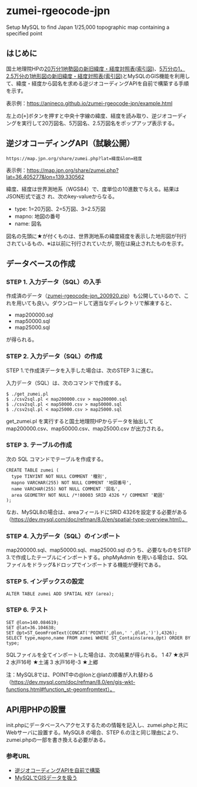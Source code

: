 # zumei-rgeocode-jpn
Setup MySQL to find Japan 1/25,000 topographic map containing a specified point

## はじめに
国土地理院HPの[20万分1地勢図の新旧緯度・経度対照表(索引図)](https://www.gsi.go.jp/MAP/NEWOLDBL/200000/index200000.html)、[5万分の1，2.5万分の1地形図の新旧緯度・経度対照表(索引図)](https://www.gsi.go.jp/MAP/NEWOLDBL/25000-50000/index25000-50000.html)とMySQLのGIS機能を利用して、緯度・経度から図名を求める逆ジオコーディングAPIを自前で構築する手順を示す。

表示例：https://anineco.github.io/zumei-rgeocode-jpn/example.html

左上の[⌖]ボタンを押すと中央十字線の緯度、経度を読み取り、逆ジオコーディングを実行して20万図名、5万図名、2.5万図名をポップアップ表示する。

## 逆ジオコーディングAPI（試験公開）
```
https://map.jpn.org/share/zumei.php?lat=緯度&lon=経度
```
表示例：https://map.jpn.org/share/zumei.php?lat=36.405277&lon=139.330562

緯度、経度は世界測地系（WGS84）で、度単位の10進数で与える。結果はJSON形式で返さ
れ、次のkey-valueからなる。
* type: 1=20万図、2=5万図、3=2.5万図
* mapno: 地図の番号
* name: 図名

図名の先頭に★が付くものは、世界測地系の緯度経度を表示した地形図が刊行されているもの、※は以前に刊行されていたが,
現在は廃止されたものを示す。

## データベースの作成

### STEP 1. 入力データ（SQL）の入手
作成済のデータ（[zumei-rgeocode-jpn_200920.zip](https://map.jpn.org/share/zumei-rgeocode-jpn_200920.zip)）も公開しているので、これを用いても良い。ダウンロードして適当なディレクトリで解凍すると、
* map200000.sql
* map50000.sql
* map25000.sql

が得られる。

### STEP 2. 入力データ（SQL）の作成
STEP 1.で作成済データを入手した場合は、次のSTEP 3.に進む。

入力データ（SQL）は、次のコマンドで作成する。
```
$ ./get_zumei.pl
$ ./csv2sql.pl < map200000.csv > map200000.sql
$ ./csv2sql.pl < map50000.csv > map50000.sql
$ ./csv2sql.pl < map25000.csv > map25000.sql
```
get_zumei.pl を実行すると国土地理院HPからデータを抽出して map200000.csv、map50000.csv、map25000.csv が出力される。

### STEP 3. テーブルの作成

次の SQL コマンドでテーブルを作成する。
```
CREATE TABLE zumei (
  type TINYINT NOT NULL COMMENT '種別',
  mapno VARCHAR(255) NOT NULL COMMENT '地図番号',
  name VARCHAR(255) NOT NULL COMMENT '図名',
  area GEOMETRY NOT NULL /*!80003 SRID 4326 */ COMMENT '範囲'
);
```
なお、MySQL8の場合は、areaフィールドにSRID 4326を設定する必要がある（https://dev.mysql.com/doc/refman/8.0/en/spatial-type-overview.html）。

### STEP 4. 入力データ（SQL）のインポート
map200000.sql、map50000.sql、map25000.sql のうち、必要なものをSTEP 3.で作成したテーブルにインポートする。phpMyAdmin を用いる場合は、SQLファイルをドラッグ&ドロップでインポートする機能が便利である。

### STEP 5. インデックスの設定
```
ALTER TABLE zumei ADD SPATIAL KEY (area);
```

### STEP 6. テスト
```
SET @lon=140.084619;
SET @lat=36.104638;
SET @pt=ST_GeomFromText(CONCAT('POINT(',@lon,' ',@lat,')'),4326);
SELECT type,mapno,name FROM zumei WHERE ST_Contains(area,@pt) ORDER BY type;
```
SQLファイルを全てインポートした場合は、次の結果が得られる。
1 47          ★水戸
2 水戸16号    ★土浦
3 水戸16号-3  ★上郷

注：MySQL8では、POINT中の@lonと@latの順番が入れ替わる（https://dev.mysql.com/doc/refman/8.0/en/gis-wkt-functions.html#function_st-geomfromtext）。 

## API用PHPの設置
init.phpにデータベースへアクセスするための情報を記入し、zumei.phpと共にWebサーバに設置する。MySQL8 の場合、STEP 6.の注と同じ理由により、zumei.phpの一部を書き換える必要がある。

### 参考URL
* [逆ジオコーディングAPIを自前で構築](https://github.com/anineco/easy-rgeocode-jpn)
* [MySQLでGISデータを扱う](https://qiita.com/onunu/items/59ef2c050b35773ced0d)
